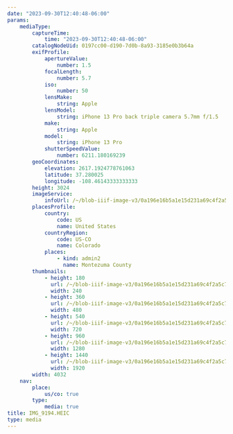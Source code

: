 ```yaml
---
date: "2023-09-30T12:40:48-06:00"
params:
    mediaType:
        captureTime:
            time: "2023-09-30T12:40:48-06:00"
        catalogNodeUid: 0197cc00-d190-7d0b-8a93-3185e0b3b64a
        exifProfile:
            apertureValue:
                number: 1.5
            focalLength:
                number: 5.7
            iso:
                number: 50
            lensMake:
                string: Apple
            lensModel:
                string: iPhone 13 Pro back triple camera 5.7mm f/1.5
            make:
                string: Apple
            model:
                string: iPhone 13 Pro
            shutterSpeedValue:
                number: 6211.180169239
        geoCoordinates:
            elevation: 2617.1924778761063
            latitude: 37.280025
            longitude: -108.46143333333333
        height: 3024
        imageService:
            infoUrl: /~/blob-iiif-image-v3/0a196e16b5a1e15d231a69c4f2a5c766a366098f26169c851e824c230ab14c03/info.json
        placesProfile:
            country:
                code: US
                name: United States
            countryRegion:
                code: US-CO
                name: Colorado
            places:
                - kind: admin2
                  name: Montezuma County
        thumbnails:
            - height: 180
              url: /~/blob-iiif-image-v3/0a196e16b5a1e15d231a69c4f2a5c766a366098f26169c851e824c230ab14c03/full/240%2C180/0/default.jpg
              width: 240
            - height: 360
              url: /~/blob-iiif-image-v3/0a196e16b5a1e15d231a69c4f2a5c766a366098f26169c851e824c230ab14c03/full/480%2C360/0/default.jpg
              width: 480
            - height: 540
              url: /~/blob-iiif-image-v3/0a196e16b5a1e15d231a69c4f2a5c766a366098f26169c851e824c230ab14c03/full/720%2C540/0/default.jpg
              width: 720
            - height: 960
              url: /~/blob-iiif-image-v3/0a196e16b5a1e15d231a69c4f2a5c766a366098f26169c851e824c230ab14c03/full/1280%2C960/0/default.jpg
              width: 1280
            - height: 1440
              url: /~/blob-iiif-image-v3/0a196e16b5a1e15d231a69c4f2a5c766a366098f26169c851e824c230ab14c03/full/1920%2C1440/0/default.jpg
              width: 1920
        width: 4032
    nav:
        place:
            us/co: true
        type:
            media: true
title: IMG_9194.HEIC
type: media
---
```

